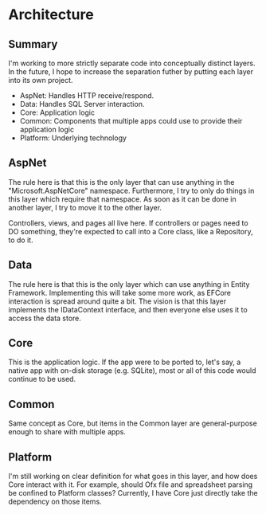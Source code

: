 # Architecture

## Summary

I'm working to more strictly separate code into conceptually distinct layers. In the future, I hope to 
increase the separation futher by putting each layer into its own project.

* AspNet: Handles HTTP receive/respond. 
* Data: Handles SQL Server interaction.
* Core: Application logic
* Common: Components that multiple apps could use to provide their application logic
* Platform: Underlying technology

## AspNet

The rule here is that this is the only layer that can use anything in the "Microsoft.AspNetCore" namespace. 
Furthermore, I try to only do things in this layer which require that namespace. As soon as it can be done in
another layer, I try to move it to the other layer.

Controllers, views, and pages all live here. If controllers or pages need to DO something, they're expected
to call into a Core class, like a Repository, to do it.

## Data

The rule here is that this is the only layer which can use anything in Entity Framework.
Implementing this will take some more work, as EFCore interaction is spread around quite a bit.
The vision is that this layer implements the IDataContext interface, and then everyone
else uses it to access the data store.

## Core

This is the application logic. If the app were to be ported to, let's say, a native app with on-disk storage
(e.g. SQLite), most or all of this code would continue to be used.

## Common

Same concept as Core, but items in the Common layer are general-purpose enough to share with multiple apps.

## Platform

I'm still working on clear definition for what goes in this layer, and how does Core interact with it.
For example, should Ofx file and spreadsheet parsing be confined to Platform classes? Currently,
I have Core just directly take the dependency on those items.